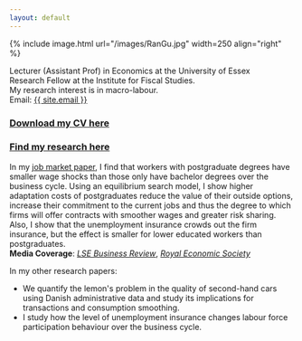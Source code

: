 ```yaml
---
layout: default
---
```


{% include image.html url="/images/RanGu.jpg" width=250 align="right" %}
<br>

Lecturer (Assistant Prof) in Economics at the University of Essex  
Research Fellow at the Institute for Fiscal Studies.  
My research interest is in macro-labour.  
Email: <a href="mailto:{{ site.email }}">{{ site.email }}</a>

### [Download my CV here](/cv/index.html)

### [Find my research here](/research/index.html)

In my [job market paper](https://drive.google.com/file/d/0B-yAdp5D_qlrLS12SURsTjFJdEU/view?usp=sharing), I find that workers with postgraduate degrees have smaller wage shocks than those only have bachelor degrees over the business cycle. Using an equilibrium search model, I show higher adaptation costs of postgraduates reduce the value of their outside options, increase their commitment to the current jobs and thus the degree to which firms will offer contracts with smoother wages and greater risk sharing. Also, I show that the unemployment insurance crowds out the firm insurance, but the effect is smaller for lower educated workers than postgraduates.  
**Media Coverage**: [_LSE Business Review_](http://blogs.lse.ac.uk/businessreview/2018/06/13/a-postgraduate-degree-protects-you-against-the-business-cycle/), [_Royal Economic Society_](http://www.res.org.uk/details/mediabrief/10938521/A-POSTGRADUATE-DEGREE-PROTECTS-YOU-AGAINST-THE-BUSINESS-CYCLE-US-evidence.html)

In my other research papers:

 * We quantify the lemon's problem in the quality of second-hand cars using Danish administrative data and study its implications for transactions and consumption smoothing.
 * I study how the level of unemployment insurance changes labour force participation behaviour over the business cycle.

